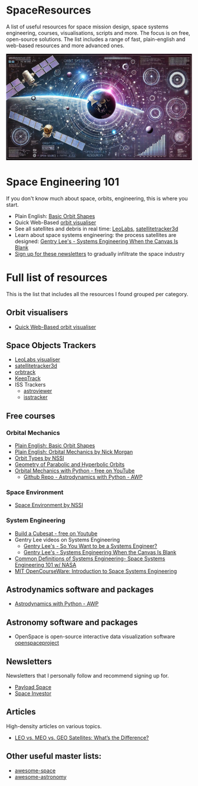 # SpaceResources
A list of useful resources for space mission design, space systems engineering, courses, visualisations, scripts and more. The focus is on free, open-source solutions. The list includes a range of fast, plain-english and web-based resources and more advanced ones.

![Header image](SpaceResource_header.webp)

# Space Engineering 101
If you don't know much about space, orbits, engineering, this is where you start.
* Plain English: [Basic Orbit Shapes](https://youtu.be/pRvVK2m_wGE?si=6pnQ8IVz3JazXULe)
* Quick Web-Based [orbit visualiser](https://orbitalmechanics.info/)
* See all satellites and debris in real time: [LeoLabs](https://platform.leolabs.space/visualization), [satellitetracker3d](https://satellitetracker3d.com/)
* Learn about space systems engineering: the process satellites are designed: [Gentry Lee's - Systems Engineering When the Canvas Is Blank](https://youtu.be/3S5cgLxxZ14?si=g9-W5WY7kisidHbn)
* [Sign up for these newsletters](./README.md#Newsletters) to gradually infiltrate the space industry

# Full list of resources
This is the list that includes all the resources I found grouped per category.

## Orbit visualisers
* [Quick Web-Based orbit visualiser](https://orbitalmechanics.info/)

## Space Objects Trackers
* [LeoLabs visualiser](https://platform.leolabs.space/visualization)
* [satellitetracker3d](https://satellitetracker3d.com/)
* [orbtrack](https://www.orbtrack.org/)
* [KeepTrack](https://app.keeptrack.space/)
* ISS Trackers
  * [astroviewer](https://www.astroviewer.net/iss/en/)
  * [isstracker](https://isstracker.pl/en)

## Free courses
### Orbital Mechanics
* [Plain English: Basic Orbit Shapes](https://youtu.be/pRvVK2m_wGE?si=6pnQ8IVz3JazXULe)
* [Plain English: Orbital Mechanics by Nick Morgan](https://youtu.be/tJiAkBxuqfs?si=x1ahbnxIJg1Faupv)
* [Orbit Types by NSSI](https://youtu.be/BvjlBpP4zU8?si=3GGbxjtBLVI0Obvu)
* [Geometry of Parabolic and Hyperbolic Orbits](https://youtu.be/1-qehYJPUug?si=58UHMKfcntBF8Tro)
* [Orbital Mechanics with Python - free on YouTube](https://youtube.com/playlist?list=PLOIRBaljOV8gn074rWFWYP1dCr2dJqWab&si=cxbmqzfNNqwVozZL)
  * [Github Repo - Astrodynamics with Python - AWP](https://github.com/alfonsogonzalez/AWP)

### Space Environment
* [Space Environment by NSSI](https://youtu.be/LIqPxnoprqY?si=wCd0R8S3H1LmbyYf)

### System Engineering
* [Build a Cubesat - free on Youtube](https://youtube.com/@buildacubesat?si=3oTdnVCkyS1UhjHu)
* Gentry Lee videos on Systems Engineering
  * [Gentry Lee's - So You Want to be a Systems Engineer?](https://youtu.be/E6U_Ap2bDaE?si=HCgxD6N37XB2XAyF)
  * [Gentry Lee's - Systems Engineering When the Canvas Is Blank](https://youtu.be/3S5cgLxxZ14?si=g9-W5WY7kisidHbn)
* [Common Definitions of Systems Engineering- Space Systems Engineering 101 w/ NASA](https://youtu.be/rrBg-hTUM_Q?si=wnZTzlQ5YlFFIs2e)
* [MIT OpenCourseWare: Introduction to Space Systems Engineering](https://ocw.mit.edu/courses/16-89j-space-systems-engineering-spring-2007/)


## Astrodynamics software and packages
* [Astrodynamics with Python - AWP](https://github.com/alfonsogonzalez/AWP)

## Astronomy software and packages
* OpenSpace is open-source interactive data visualization software [openspaceproject](https://www.openspaceproject.com/)

## Newsletters
Newsletters that I personally follow and recommend signing up for. 
* [Payload Space](https://pyld.omeclk.com/portal/wts/ue%5EcnFeggqegg6mN%5E60yq8%7Cg-sPsvF0jOzTc)
* [Space Investor](https://thespaceinvestor.com/)

## Articles
High-density articles on various topics.
* [LEO vs. MEO vs. GEO Satellites: What’s the Difference?](https://anywaves.com/resources/blog/leo-meo-geo-satellites-definition-difference/)

## Other useful master lists:
* [awesome-space](https://github.com/orbitalindex/awesome-space/blob/master/README.md)
* [awesome-astronomy](https://github.com/mbiesiad/awesome-astronomy)
